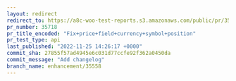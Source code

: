```yaml
---
layout: redirect
redirect_to: https://a8c-woo-test-reports.s3.amazonaws.com/public/pr/35718/api/index.html
pr_number: 35718
pr_title_encoded: "Fix+price+field+currency+symbol+position"
pr_test_type: api
last_published: "2022-11-25 14:26:17 +0000"
commit_sha: 27855f57ad4945e6c031d77ccfe92f362a0450da
commit_message: "Add changelog"
branch_name: enhancement/35558
---
```

